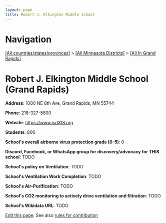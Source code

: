 ```yaml
---
layout: page
title: Robert J. Elkington Middle School
---
```

# Navigation

[[All countries/states/provinces]](../../..) > [[All Minnesota Districts]](../..) > [[All In Grand Rapids]](..)

# Robert J. Elkington Middle School (Grand Rapids)

**Address**: 1000 NE 8th Ave, Grand Rapids, MN 55744

**Phone**: 218-327-5800

**Website**: <https://www.isd318.org>

**Students**: 800

**School's overall airborne virus protection grade (0-5)**: 0

**Discord, Facebook, or WhatsApp group for discovery/advocacy for THIS school**: TODO

**School's policy on Ventilation**: TODO

**School's Ventilation Work Completion**: TODO

**School's Air-Purification**: TODO

**School's CO2 monitoring to actively drive ventilation and filtration**: TODO

**School's Wikidata URL**: TODO


[Edit this page](https://github.com/ventilate-schools/MN/edit/main/./Grand_Rapids/Robert_J._Elkington_Middle_School.md). See also [rules for contribution](../../../contribution-rules/)